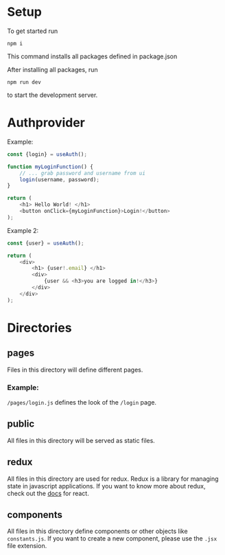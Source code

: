 # Setup
To get started run
```
npm i
```

This command installs all packages defined in package.json

After installing all packages, run
```
npm run dev
```
to start the development server.



# Authprovider

Example:
```javascript
const {login} = useAuth();

function myLoginFunction() {
    // ... grab password and username from ui
    login(username, password);
}

return (
    <h1> Hello World! </h1>
    <button onClick={myLoginFunction}>Login!</button>
);
```

Example 2:
```javascript
const {user} = useAuth();

return (
    <div>
        <h1> {user!.email} </h1>
        <div>
            {user && <h3>you are logged in!</h3>}
        </div>
    </div>
);
```
# Directories
## pages
Files in this directory will define different pages.
### Example:
`/pages/login.js` defines the look of the `/login` page.

## public
All files in this directory will be served as static files.

## redux
All files in this directory are used for redux.
Redux is a library for managing state in javascript applications.
If you want to know more about redux, check out the
[docs](https://redux.js.org/tutorials/fundamentals/part-5-ui-react) for react.

## components
All files in this directory define components or other objects like `constants.js`. If you want to create a new component, please use the `.jsx` file extension.
